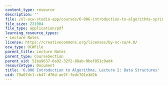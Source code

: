 ```yaml
---
content_type: resource
description: ''
file: /ol-ocw-studio-app/courses/6-006-introduction-to-algorithms-spring-2020/79a07dc1cb47d76dae2ffedc701e3d2b_MIT6_006S20_lec2.pdf
file_size: 221904
file_type: application/pdf
learning_resource_types:
- Lecture Notes
license: https://creativecommons.org/licenses/by-nc-sa/4.0/
ocw_type: OCWFile
parent_title: Lecture Notes
parent_type: CourseSection
parent_uid: 51ba9637-0a92-32f2-88ab-0bef851c9ad4
resourcetype: Document
title: '6.006 Introduction to Algorithms, Lecture 2: Data Structures'
uid: 79a07dc1-cb47-d76d-ae2f-fedc701e3d2b
---
```

